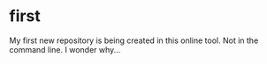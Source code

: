 # first
My first new repository is being created in this online tool. Not in the command line. I wonder why...
